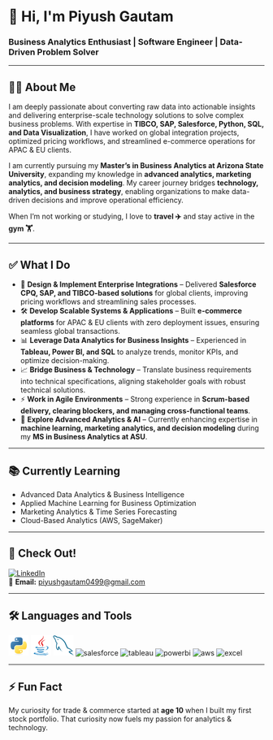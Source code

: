 # 👋 Hi, I'm Piyush Gautam  
### Business Analytics Enthusiast | Software Engineer | Data-Driven Problem Solver

---

## 🧑‍💻 About Me  
I am deeply passionate about converting raw data into actionable insights and delivering enterprise-scale technology solutions to solve complex business problems. With expertise in **TIBCO, SAP, Salesforce, Python, SQL, and Data Visualization**, I have worked on global integration projects, optimized pricing workflows, and streamlined e-commerce operations for APAC & EU clients.

I am currently pursuing my **Master’s in Business Analytics at Arizona State University**, expanding my knowledge in **advanced analytics, marketing analytics, and decision modeling**. My career journey bridges **technology, analytics, and business strategy**, enabling organizations to make data-driven decisions and improve operational efficiency.

When I’m not working or studying, I love to **travel ✈️** and stay active in the **gym 🏋️**.

---

## ✅ What I Do  
- 🔗 **Design & Implement Enterprise Integrations** – Delivered **Salesforce CPQ, SAP, and TIBCO-based solutions** for global clients, improving pricing workflows and streamlining sales processes.  
- 🛠 **Develop Scalable Systems & Applications** – Built **e-commerce platforms** for APAC & EU clients with zero deployment issues, ensuring seamless global transactions.  
- 📊 **Leverage Data Analytics for Business Insights** – Experienced in **Tableau, Power BI, and SQL** to analyze trends, monitor KPIs, and optimize decision-making.  
- 📈 **Bridge Business & Technology** – Translate business requirements into technical specifications, aligning stakeholder goals with robust technical solutions.  
- ⚡ **Work in Agile Environments** – Strong experience in **Scrum-based delivery, clearing blockers, and managing cross-functional teams**.  
- 🤖 **Explore Advanced Analytics & AI** – Currently enhancing expertise in **machine learning, marketing analytics, and decision modeling** during my **MS in Business Analytics at ASU**.

---

## 📚 Currently Learning  
- Advanced Data Analytics & Business Intelligence  
- Applied Machine Learning for Business Optimization  
- Marketing Analytics & Time Series Forecasting  
- Cloud-Based Analytics (AWS, SageMaker)

---

## 🔗 Check Out!  
[![LinkedIn](https://img.shields.io/badge/LinkedIn-0077B5?style=for-the-badge&logo=linkedin&logoColor=white)](https://www.linkedin.com/in/piyushgautam04)  
📧 **Email:** piyushgautam0499@gmail.com  

---

## 🛠 Languages and Tools  

<p align="left"> 
<img src="https://raw.githubusercontent.com/devicons/devicon/master/icons/python/python-original.svg" alt="python" width="40" height="40"/>  
<img src="https://raw.githubusercontent.com/devicons/devicon/master/icons/java/java-original.svg" alt="java" width="40" height="40"/>  
<img src="https://raw.githubusercontent.com/devicons/devicon/master/icons/mysql/mysql-original.svg" alt="mysql" width="40" height="40"/>  
<img src="https://www.vectorlogo.zone/logos/salesforce/salesforce-icon.svg" alt="salesforce" width="40" height="40"/>  
<img src="https://upload.wikimedia.org/wikipedia/commons/4/4e/Tableau_Logo.png" alt="tableau" width="40" height="40"/>  
<img src="https://upload.wikimedia.org/wikipedia/commons/0/05/Power_bi_logo_black.svg" alt="powerbi" width="40" height="40"/>  
<img src="https://cdn.worldvectorlogo.com/logos/amazon-web-services-2.svg" alt="aws" width="40" height="40"/>  
<img src="https://cdn-icons-png.flaticon.com/512/5968/5968342.png" alt="excel" width="40" height="40"/>  
</p>

---

## ⚡ Fun Fact  
My curiosity for trade & commerce started at **age 10** when I built my first stock portfolio. That curiosity now fuels my passion for analytics & technology.

